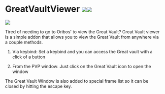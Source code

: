 # GreatVaultViewer [![](http://cf.way2muchnoise.eu/426035.svg)](https://www.curseforge.com/wow/addons/great-vault-viewer)[![](http://img.shields.io/badge/runs-retail-brightgreen)](https://www.curseforge.com/wow/addons/great-vault-viewer)

[![](https://media.forgecdn.net/attachments/76/25/patreon-medium-button.png)](https://www.patreon.com/SLOKnightfall)


Tired of needing to go to Oribos' to view the Great Vault?  Great Vault viewer is a simple addon that allows you to view the Great Vault from anywhere via a couple methods.

1) Via keybind:  Set a keybind and you can access the Great vault with a click of a button

2) From the PVP window:  Just click on the Great Vault icon to open the window

The Great Vault Window is also added to special frame list so it can be closed by hitting the escape key.